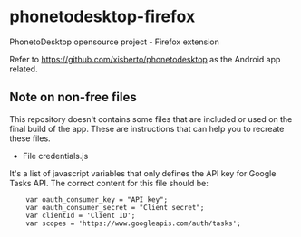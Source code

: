 phonetodesktop-firefox
======================

PhonetoDesktop opensource project - Firefox extension

Refer to https://github.com/xisberto/phonetodesktop as the Android app related.

Note on non-free files
----------------------

This repository doesn't contains some files that are included or used on the final build of the app. These are instructions that can help you to recreate these files.

* File credentials.js
  
It's a list of javascript variables that only defines the API key for Google Tasks API. The correct content for this file should be:

		var oauth_consumer_key = "API key";
		var oauth_consumer_secret = "Client secret";
		var clientId = 'Client ID';
		var scopes = 'https://www.googleapis.com/auth/tasks';

